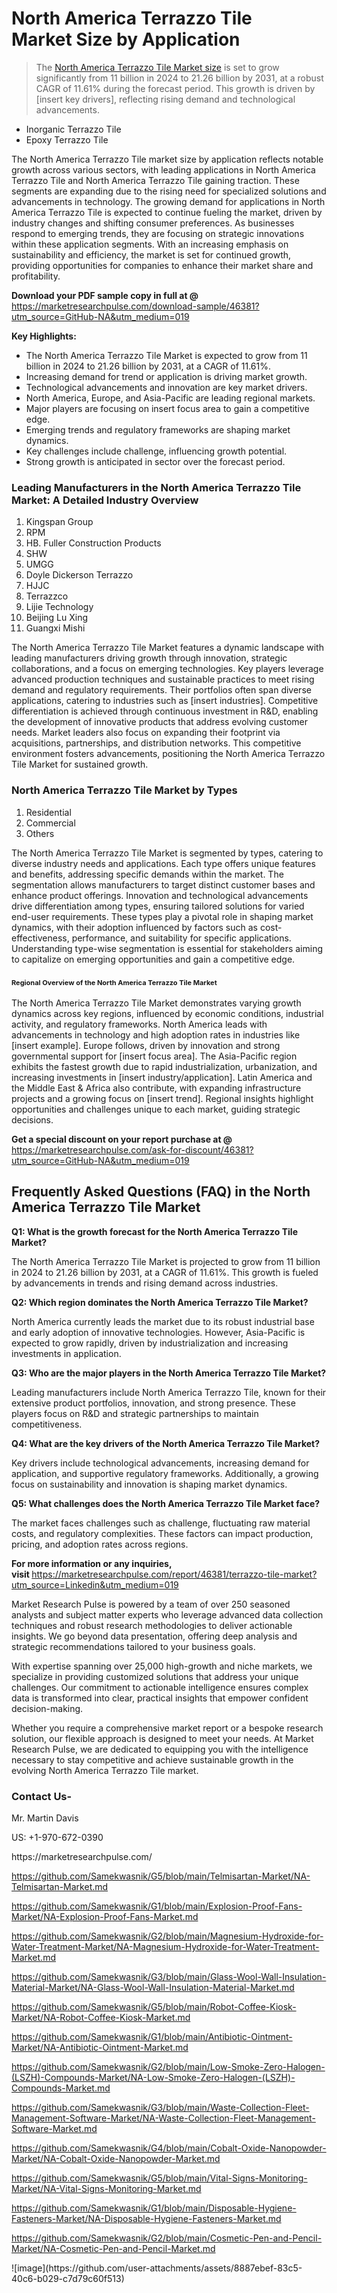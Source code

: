 <h1>North America Terrazzo Tile Market&nbsp;Size by Application</h1><blockquote><p>The <a href="https://marketresearchpulse.com/download-sample/46381?utm_source=GitHub-NA&amp;utm_medium=019">North America Terrazzo Tile Market size</a> is set to grow significantly from 11 billion in 2024 to 21.26 billion by 2031, at a robust CAGR of 11.61% during the forecast period. This growth is driven by [insert key drivers], reflecting rising demand and technological advancements.</p></blockquote><ul><li>Inorganic Terrazzo Tile <li> Epoxy Terrazzo Tile</li></ul><p>The North America Terrazzo Tile market size by application reflects notable growth across various sectors, with leading applications in North America Terrazzo Tile and North America Terrazzo Tile gaining traction. These segments are expanding due to the rising need for specialized solutions and advancements in technology. The growing demand for applications in North America Terrazzo Tile is expected to continue fueling the market, driven by industry changes and shifting consumer preferences. As businesses respond to emerging trends, they are focusing on strategic innovations within these application segments. With an increasing emphasis on sustainability and efficiency, the market is set for continued growth, providing opportunities for companies to enhance their market share and profitability.</p><p><strong>Download your PDF sample copy in full at @ </strong><a href="https://marketresearchpulse.com/download-sample/46381?utm_source=GitHub-NA&amp;utm_medium=019">https://marketresearchpulse.com/download-sample/46381?utm_source=GitHub-NA&amp;utm_medium=019</a></p><p><strong>Key Highlights: </strong></p><ul><li>The North America Terrazzo Tile Market is expected to grow from 11 billion in 2024 to 21.26 billion by 2031, at a CAGR of 11.61%.</li><li>Increasing demand for trend or application is driving market growth.</li><li>Technological advancements and innovation are key market drivers.</li><li>North America, Europe, and Asia-Pacific are leading regional markets.</li><li>Major players are focusing on insert focus area to gain a competitive edge.</li><li>Emerging trends and regulatory frameworks are shaping market dynamics.</li><li>Key challenges include challenge, influencing growth potential.</li><li>Strong growth is anticipated in sector over the forecast period.</li></ul><h3>Leading Manufacturers in the North America Terrazzo Tile Market: A Detailed Industry Overview</h3><ol><li>Kingspan Group</li><li>RPM</li><li>HB. Fuller Construction Products</li><li>SHW</li><li>UMGG</li><li>Doyle Dickerson Terrazzo</li><li>HJJC</li><li>Terrazzco</li><li>Lijie Technology</li><li>Beijing Lu Xing</li><li>Guangxi Mishi</li></ol><div class="flex max-w-full flex-col flex-grow"><div class="min-h-8 text-message flex w-full flex-col items-end gap-2 whitespace-normal break-words [.text-message+&amp;]:mt-5" dir="auto" data-message-author-role="assistant" data-message-id="fd8432e4-4910-450d-b182-61b7bfb0a01f" data-message-model-slug="gpt-4o"><div class="flex w-full flex-col gap-1 empty:hidden first:pt-[3px]"><div class="markdown prose w-full break-words dark:prose-invert light"><p>The North America Terrazzo Tile Market features a dynamic landscape with leading manufacturers driving growth through innovation, strategic collaborations, and a focus on emerging technologies. Key players leverage advanced production techniques and sustainable practices to meet rising demand and regulatory requirements. Their portfolios often span diverse applications, catering to industries such as [insert industries]. Competitive differentiation is achieved through continuous investment in R&amp;D, enabling the development of innovative products that address evolving customer needs. Market leaders also focus on expanding their footprint via acquisitions, partnerships, and distribution networks. This competitive environment fosters advancements, positioning the North America Terrazzo Tile Market for sustained growth.</p></div></div></div></div><h3>North America Terrazzo Tile Market by Types</h3><ol><li>Residential <li> Commercial <li> Others</li></ol><div class="flex max-w-full flex-col flex-grow"><div class="min-h-8 text-message flex w-full flex-col items-end gap-2 whitespace-normal break-words [.text-message+&amp;]:mt-5" dir="auto" data-message-author-role="assistant" data-message-id="084470be-0bb7-4664-bddf-5156b4f41249" data-message-model-slug="gpt-4o-mini"><div class="flex w-full flex-col gap-1 empty:hidden first:pt-[3px]"><div class="markdown prose w-full break-words dark:prose-invert light"><p>The North America Terrazzo Tile Market is segmented by types, catering to diverse industry needs and applications. Each type offers unique features and benefits, addressing specific demands within the market. The segmentation allows manufacturers to target distinct customer bases and enhance product offerings. Innovation and technological advancements drive differentiation among types, ensuring tailored solutions for varied end-user requirements. These types play a pivotal role in shaping market dynamics, with their adoption influenced by factors such as cost-effectiveness, performance, and suitability for specific applications. Understanding type-wise segmentation is essential for stakeholders aiming to capitalize on emerging opportunities and gain a competitive edge.</p></div></div></div></div><h3><span style="font-size: 11px;">Regional Overview of the North America Terrazzo Tile Market</span></h3><div class="flex max-w-full flex-col flex-grow"><div class="min-h-8 text-message flex w-full flex-col items-end gap-2 whitespace-normal break-words [.text-message+&amp;]:mt-5" dir="auto" data-message-author-role="assistant" data-message-id="e9038762-ce64-4e30-91c9-9bd413514231" data-message-model-slug="gpt-4o-mini"><div class="flex w-full flex-col gap-1 empty:hidden first:pt-[3px]"><div class="markdown prose w-full break-words dark:prose-invert light"><p>The North America Terrazzo Tile Market demonstrates varying growth dynamics across key regions, influenced by economic conditions, industrial activity, and regulatory frameworks. North America leads with advancements in technology and high adoption rates in industries like [insert example]. Europe follows, driven by innovation and strong governmental support for [insert focus area]. The Asia-Pacific region exhibits the fastest growth due to rapid industrialization, urbanization, and increasing investments in [insert industry/application]. Latin America and the Middle East &amp; Africa also contribute, with expanding infrastructure projects and a growing focus on [insert trend]. Regional insights highlight opportunities and challenges unique to each market, guiding strategic decisions.</p></div></div></div></div><p><strong>Get a special discount on your report purchase at @ </strong><a href="https://marketresearchpulse.com/ask-for-discount/46381?utm_source=GitHub-NA&amp;utm_medium=019">https://marketresearchpulse.com/ask-for-discount/46381?utm_source=GitHub-NA&amp;utm_medium=019</a></p><h2>Frequently Asked Questions (FAQ) in the North America Terrazzo Tile Market</h2><p><strong>Q1: What is the growth forecast for the North America Terrazzo Tile Market?</strong></p><p>The North America Terrazzo Tile Market is projected to grow from 11 billion in 2024 to 21.26 billion by 2031, at a CAGR of 11.61%. This growth is fueled by advancements in trends and rising demand across industries.</p><p><strong>Q2: Which region dominates the North America Terrazzo Tile Market?</strong></p><p>North America currently leads the market due to its robust industrial base and early adoption of innovative technologies. However, Asia-Pacific is expected to grow rapidly, driven by industrialization and increasing investments in application.</p><p><strong>Q3: Who are the major players in the North America Terrazzo Tile Market?</strong></p><p>Leading manufacturers include North America Terrazzo Tile, known for their extensive product portfolios, innovation, and strong presence. These players focus on R&amp;D and strategic partnerships to maintain competitiveness.</p><p><strong>Q4: What are the key drivers of the North America Terrazzo Tile Market?</strong></p><p>Key drivers include technological advancements, increasing demand for application, and supportive regulatory frameworks. Additionally, a growing focus on sustainability and innovation is shaping market dynamics.</p><p><strong>Q5: What challenges does the North America Terrazzo Tile Market face?</strong></p><p>The market faces challenges such as challenge, fluctuating raw material costs, and regulatory complexities. These factors can impact production, pricing, and adoption rates across regions.</p><p><strong>For more information or any inquiries, visit&nbsp;</strong><a href="https://marketresearchpulse.com/report/46381/terrazzo-tile-market?utm_source=Linkedin&utm_medium=019">https://marketresearchpulse.com/report/46381/terrazzo-tile-market?utm_source=Linkedin&utm_medium=019</a></p><p>Market Research Pulse is powered by a team of over 250 seasoned analysts and subject matter experts who leverage advanced data collection techniques and robust research methodologies to deliver actionable insights. We go beyond data presentation, offering deep analysis and strategic recommendations tailored to your business goals.</p><p>With expertise spanning over 25,000 high-growth and niche markets, we specialize in providing customized solutions that address your unique challenges. Our commitment to actionable intelligence ensures complex data is transformed into clear, practical insights that empower confident decision-making.</p><p>Whether you require a comprehensive market report or a bespoke research solution, our flexible approach is designed to meet your needs. At Market Research Pulse, we are dedicated to equipping you with the intelligence necessary to stay competitive and achieve sustainable growth in the evolving North America Terrazzo Tile market.</p><h3><strong>Contact Us-</strong></h3><p>Mr. Martin Davis</p><p>US: +1-970-672-0390</p><p>https://marketresearchpulse.com/</p><p><a href="https://github.com/Samekwasnik/G5/blob/main/Telmisartan-Market/NA-Telmisartan-Market.md">https://github.com/Samekwasnik/G5/blob/main/Telmisartan-Market/NA-Telmisartan-Market.md</a></p><p><a href="https://github.com/Samekwasnik/G1/blob/main/Explosion-Proof-Fans-Market/NA-Explosion-Proof-Fans-Market.md">https://github.com/Samekwasnik/G1/blob/main/Explosion-Proof-Fans-Market/NA-Explosion-Proof-Fans-Market.md</a></p><p><a href="https://github.com/Samekwasnik/G2/blob/main/Magnesium-Hydroxide-for-Water-Treatment-Market/NA-Magnesium-Hydroxide-for-Water-Treatment-Market.md">https://github.com/Samekwasnik/G2/blob/main/Magnesium-Hydroxide-for-Water-Treatment-Market/NA-Magnesium-Hydroxide-for-Water-Treatment-Market.md</a></p><p><a href="https://github.com/Samekwasnik/G3/blob/main/Glass-Wool-Wall-Insulation-Material-Market/NA-Glass-Wool-Wall-Insulation-Material-Market.md">https://github.com/Samekwasnik/G3/blob/main/Glass-Wool-Wall-Insulation-Material-Market/NA-Glass-Wool-Wall-Insulation-Material-Market.md</a></p><p><a href="https://github.com/Samekwasnik/G5/blob/main/Robot-Coffee-Kiosk-Market/NA-Robot-Coffee-Kiosk-Market.md">https://github.com/Samekwasnik/G5/blob/main/Robot-Coffee-Kiosk-Market/NA-Robot-Coffee-Kiosk-Market.md</a></p><p><a href="https://github.com/Samekwasnik/G1/blob/main/Antibiotic-Ointment-Market/NA-Antibiotic-Ointment-Market.md">https://github.com/Samekwasnik/G1/blob/main/Antibiotic-Ointment-Market/NA-Antibiotic-Ointment-Market.md</a></p><p><a href="https://github.com/Samekwasnik/G2/blob/main/Low-Smoke-Zero-Halogen-(LSZH)-Compounds-Market/NA-Low-Smoke-Zero-Halogen-(LSZH)-Compounds-Market.md">https://github.com/Samekwasnik/G2/blob/main/Low-Smoke-Zero-Halogen-(LSZH)-Compounds-Market/NA-Low-Smoke-Zero-Halogen-(LSZH)-Compounds-Market.md</a></p><p><a href="https://github.com/Samekwasnik/G3/blob/main/Waste-Collection-Fleet-Management-Software-Market/NA-Waste-Collection-Fleet-Management-Software-Market.md">https://github.com/Samekwasnik/G3/blob/main/Waste-Collection-Fleet-Management-Software-Market/NA-Waste-Collection-Fleet-Management-Software-Market.md</a></p><p><a href="https://github.com/Samekwasnik/G4/blob/main/Cobalt-Oxide-Nanopowder-Market/NA-Cobalt-Oxide-Nanopowder-Market.md">https://github.com/Samekwasnik/G4/blob/main/Cobalt-Oxide-Nanopowder-Market/NA-Cobalt-Oxide-Nanopowder-Market.md</a></p><p><a href="https://github.com/Samekwasnik/G5/blob/main/Vital-Signs-Monitoring-Market/NA-Vital-Signs-Monitoring-Market.md">https://github.com/Samekwasnik/G5/blob/main/Vital-Signs-Monitoring-Market/NA-Vital-Signs-Monitoring-Market.md</a></p><p><a href="https://github.com/Samekwasnik/G1/blob/main/Disposable-Hygiene-Fasteners-Market/NA-Disposable-Hygiene-Fasteners-Market.md">https://github.com/Samekwasnik/G1/blob/main/Disposable-Hygiene-Fasteners-Market/NA-Disposable-Hygiene-Fasteners-Market.md</a></p><p><a href="https://github.com/Samekwasnik/G2/blob/main/Cosmetic-Pen-and-Pencil-Market/NA-Cosmetic-Pen-and-Pencil-Market.md">https://github.com/Samekwasnik/G2/blob/main/Cosmetic-Pen-and-Pencil-Market/NA-Cosmetic-Pen-and-Pencil-Market.md</a></p>
![image](https://github.com/user-attachments/assets/8887ebef-83c5-40c6-b029-c7d79c60f513)
